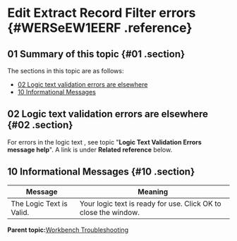 # Edit Extract Record Filter errors {#WERSeEW1EERF .reference}

## 01 Summary of this topic {#01 .section}

The sections in this topic are as follows:

-   [02 Logic text validation errors are elsewhere](WERSeEW1EERF.md#02)
-   [10 Informational Messages](WERSeEW1EERF.md#10)

## 02 Logic text validation errors are elsewhere {#02 .section}

For errors in the logic text , see topic "**Logic Text Validation Errors message help**". A link is under **Related reference** below.

## 10 Informational Messages {#10 .section}

|Message|Meaning|
|-------|-------|
|The Logic Text is Valid.|Your logic text is ready for use. Click OK to close the window.|

**Parent topic:**[Workbench Troubleshooting](../html/AAR950WETr.md)

